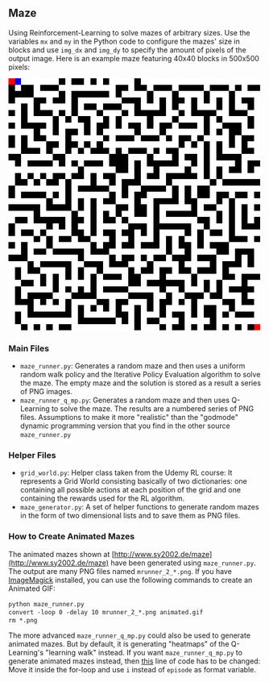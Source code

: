 ## Maze

Using Reinforcement-Learning to solve mazes of arbitrary sizes. Use the variables `mx` and `my`
in the Python code to configure the mazes' size in blocks and use `img_dx` and `img_dy` to
specify the amount of pixels of the output image. Here is an example maze featuring
40x40 blocks in 500x500 pixels:

![Maze Sample Image](maze_runner_sample.gif)

### Main Files

* `maze_runner.py`: Generates a random maze and then uses a uniform random walk policy and
  the Iterative Policy Evaluation algorithm to solve the maze. The empty maze and the solution
  is stored as a result a series of PNG images.
* `maze_runner_q_mp.py`: Generates a random maze and then uses Q-Learning to solve the maze.
  The results are a numbered series of PNG files. Assumptions to make it more "realistic"
  than the "godmode" dynamic programming version that you find in the other source `maze_runner.py`

### Helper Files

* `grid_world.py`: Helper class taken from the Udemy RL course: It represents a Grid World consisting
  basically of two dictionaries: one containing all possible actions at each position of the grid and
  one containing the rewards used for the RL algorithm.
* `maze_generator.py`: A set of helper functions to generate random mazes in the form of two
  dimensional lists and to save them as PNG files.

### How to Create Animated Mazes

The animated mazes shown at [http://www.sy2002.de/maze](http://www.sy2002.de/maze) have been
generated using `maze_runner.py`. The output are many PNG files named `mrunner_2_*.png`.
If you have [ImageMagick](https://www.imagemagick.org/) installed, you can use the
following commands to create an Animated GIF:

```
python maze_runner.py
convert -loop 0 -delay 10 mrunner_2_*.png animated.gif
rm *.png
```

The more advanced `maze_runner_q_mp.py` could also be used to generate animated mazes.
But by default, it is generating "heatmaps" of the Q-Learning's "learning walk" instead.
If you want `maze_runner_q_mp.py` to generate animated mazes instead, then
[this](https://github.com/sy2002/ai-playground/blob/master/maze/maze_runner_q_mp.py#L280)
line of code has to be changed: Move it inside the for-loop and use `i` instead of
`episode` as format variable.